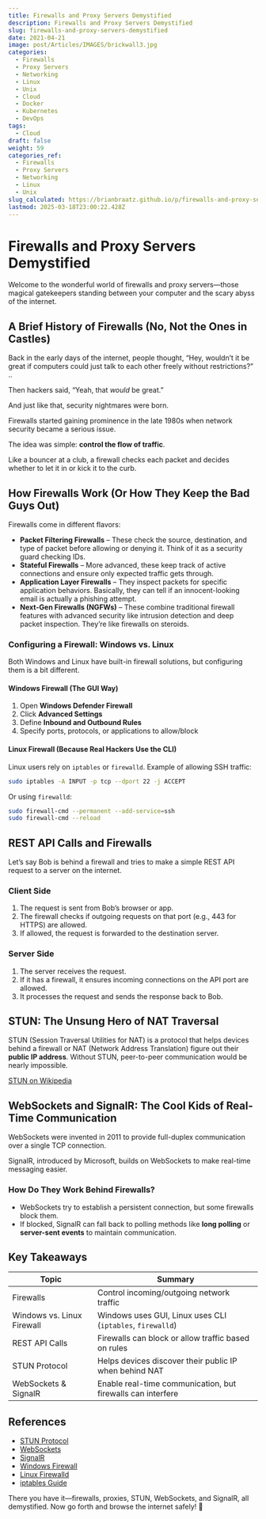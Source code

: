 ```yaml
---
title: Firewalls and Proxy Servers Demystified
description: Firewalls and Proxy Servers Demystified
slug: firewalls-and-proxy-servers-demystified
date: 2021-04-21
image: post/Articles/IMAGES/brickwall3.jpg
categories:
  - Firewalls
  - Proxy Servers
  - Networking
  - Linux
  - Unix
  - Cloud
  - Docker
  - Kubernetes
  - DevOps
tags:
  - Cloud
draft: false
weight: 59
categories_ref:
  - Firewalls
  - Proxy Servers
  - Networking
  - Linux
  - Unix
slug_calculated: https://brianbraatz.github.io/p/firewalls-and-proxy-servers-demystified
lastmod: 2025-03-18T23:00:22.428Z
---
```

# Firewalls and Proxy Servers Demystified

Welcome to the wonderful world of firewalls and proxy servers—those magical gatekeepers standing between your computer and the scary abyss of the internet.

## A Brief History of Firewalls (No, Not the Ones in Castles)

Back in the early days of the internet, people thought, “Hey, wouldn’t it be great if computers could just talk to each other freely without restrictions?” ..

Then hackers said, “Yeah, that *would* be great.”

And just like that, security nightmares were born.

Firewalls started gaining prominence in the late 1980s when network security became a serious issue.

The idea was simple: **control the flow of traffic**.

Like a bouncer at a club, a firewall checks each packet and decides whether to let it in or kick it to the curb.

## How Firewalls Work (Or How They Keep the Bad Guys Out)

Firewalls come in different flavors:

* **Packet Filtering Firewalls** – These check the source, destination, and type of packet before allowing or denying it. Think of it as a security guard checking IDs.
* **Stateful Firewalls** – More advanced, these keep track of active connections and ensure only expected traffic gets through.
* **Application Layer Firewalls** – They inspect packets for specific application behaviors. Basically, they can tell if an innocent-looking email is actually a phishing attempt.
* **Next-Gen Firewalls (NGFWs)** – These combine traditional firewall features with advanced security like intrusion detection and deep packet inspection. They’re like firewalls on steroids.

### Configuring a Firewall: Windows vs. Linux

Both Windows and Linux have built-in firewall solutions, but configuring them is a bit different.

#### Windows Firewall (The GUI Way)

1. Open **Windows Defender Firewall**
2. Click **Advanced Settings**
3. Define **Inbound and Outbound Rules**
4. Specify ports, protocols, or applications to allow/block

#### Linux Firewall (Because Real Hackers Use the CLI)

Linux users rely on `iptables` or `firewalld`. Example of allowing SSH traffic:

```sh
sudo iptables -A INPUT -p tcp --dport 22 -j ACCEPT
```

Or using `firewalld`:

```sh
sudo firewall-cmd --permanent --add-service=ssh
sudo firewall-cmd --reload
```

## REST API Calls and Firewalls

Let’s say Bob is behind a firewall and tries to make a simple REST API request to a server on the internet.

### Client Side

1. The request is sent from Bob’s browser or app.
2. The firewall checks if outgoing requests on that port (e.g., 443 for HTTPS) are allowed.
3. If allowed, the request is forwarded to the destination server.

### Server Side

1. The server receives the request.
2. If it has a firewall, it ensures incoming connections on the API port are allowed.
3. It processes the request and sends the response back to Bob.

## STUN: The Unsung Hero of NAT Traversal

STUN (Session Traversal Utilities for NAT) is a protocol that helps devices behind a firewall or NAT (Network Address Translation) figure out their **public IP address**. Without STUN, peer-to-peer communication would be nearly impossible.

[STUN on Wikipedia](https://en.wikipedia.org/wiki/STUN)

## WebSockets and SignalR: The Cool Kids of Real-Time Communication

WebSockets were invented in 2011 to provide full-duplex communication over a single TCP connection.

SignalR, introduced by Microsoft, builds on WebSockets to make real-time messaging easier.

### How Do They Work Behind Firewalls?

* WebSockets try to establish a persistent connection, but some firewalls block them.
* If blocked, SignalR can fall back to polling methods like **long polling** or **server-sent events** to maintain communication.

## Key Takeaways

| Topic                      | Summary                                                     |
| -------------------------- | ----------------------------------------------------------- |
| Firewalls                  | Control incoming/outgoing network traffic                   |
| Windows vs. Linux Firewall | Windows uses GUI, Linux uses CLI (`iptables`, `firewalld`)  |
| REST API Calls             | Firewalls can block or allow traffic based on rules         |
| STUN Protocol              | Helps devices discover their public IP when behind NAT      |
| WebSockets & SignalR       | Enable real-time communication, but firewalls can interfere |

## References

* [STUN Protocol](https://en.wikipedia.org/wiki/STUN)
* [WebSockets](https://en.wikipedia.org/wiki/WebSocket)
* [SignalR](https://en.wikipedia.org/wiki/SignalR)
* [Windows Firewall](https://docs.microsoft.com/en-us/windows/security/threat-protection/windows-firewall/)
* [Linux Firewalld](https://firewalld.org/)
* [iptables Guide](https://netfilter.org/)

There you have it—firewalls, proxies, STUN, WebSockets, and SignalR, all demystified. Now go forth and browse the internet safely! 🚀
